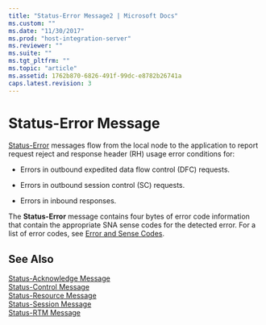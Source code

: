 ```yaml
---
title: "Status-Error Message2 | Microsoft Docs"
ms.custom: ""
ms.date: "11/30/2017"
ms.prod: "host-integration-server"
ms.reviewer: ""
ms.suite: ""
ms.tgt_pltfrm: ""
ms.topic: "article"
ms.assetid: 1762b870-6826-491f-99dc-e8782b26741a
caps.latest.revision: 3
---
```

# Status-Error Message
[Status-Error](../HIS2010/status-error2.md) messages flow from the local node to the application to report request reject and response header (RH) usage error conditions for:  
  
-   Errors in outbound expedited data flow control (DFC) requests.  
  
-   Errors in outbound session control (SC) requests.  
  
-   Errors in inbound responses.  
  
 The **Status-Error** message contains four bytes of error code information that contain the appropriate SNA sense codes for the detected error. For a list of error codes, see [Error and Sense Codes](../HIS2010/error-and-sense-codes1.md).  
  
## See Also  
 [Status-Acknowledge Message](../HIS2010/status-acknowledge-message2.md)   
 [Status-Control Message](../HIS2010/status-control-message2.md)   
 [Status-Resource Message](../HIS2010/status-resource-message2.md)   
 [Status-Session Message](../HIS2010/status-session-message2.md)   
 [Status-RTM Message](../HIS2010/status-rtm-message2.md)